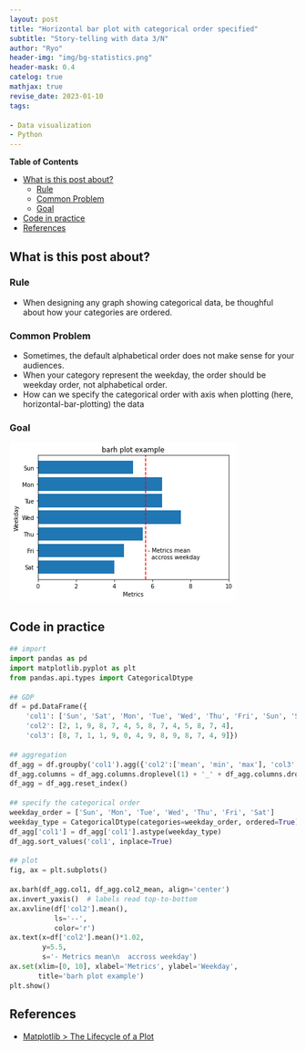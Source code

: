 ```yaml
---
layout: post
title: "Horizontal bar plot with categorical order specified"
subtitle: "Story-telling with data 3/N"
author: "Ryo"
header-img: "img/bg-statistics.png"
header-mask: 0.4
catelog: true
mathjax: true
revise_date: 2023-01-10
tags:

- Data visualization
- Python
---
```



**Table of Contents**
<!-- START doctoc generated TOC please keep comment here to allow auto update -->
<!-- DON'T EDIT THIS SECTION, INSTEAD RE-RUN doctoc TO UPDATE -->

- [What is this post about?](#what-is-this-post-about)
  - [Rule](#rule)
  - [Common Problem](#common-problem)
  - [Goal](#goal)
- [Code in practice](#code-in-practice)
- [References](#references)

<!-- END doctoc generated TOC please keep comment here to allow auto update -->

## What is this post about?
### Rule

- When designing any graph showing categorical data, be thoughful about how your categories are ordered.

### Common Problem

- Sometimes, the default alphabetical order does not make sense for your audiences.
- When your category represent the weekday, the order should be weekday order, not alphabetical order.
- How can we specify the categorical order with axis when plotting (here, horizontal-bar-plotting) the data

### Goal

<img src="https://github.com/ryonakimageserver/omorikaizuka/blob/master/20221103_barhplot_01.png?raw=true">

## Code in practice

```python
## import
import pandas as pd
import matplotlib.pyplot as plt
from pandas.api.types import CategoricalDtype

## GDP
df = pd.DataFrame({
    'col1': ['Sun', 'Sat', 'Mon', 'Tue', 'Wed', 'Thu', 'Fri', 'Sun', 'Sat', 'Mon', 'Tue', 'Wed', 'Thu', 'Fri'],
    'col2': [2, 1, 9, 8, 7, 4, 5, 8, 7, 4, 5, 8, 7, 4],
    'col3': [8, 7, 1, 1, 9, 0, 4, 9, 8, 9, 8, 7, 4, 9]})

## aggregation
df_agg = df.groupby('col1').agg({'col2':['mean', 'min', 'max'], 'col3':['mean', 'max']})
df_agg.columns = df_agg.columns.droplevel(1) + '_' + df_agg.columns.droplevel(0)
df_agg = df_agg.reset_index()

## specify the categorical order
weekday_order = ['Sun', 'Mon', 'Tue', 'Wed', 'Thu', 'Fri', 'Sat']
weekday_type = CategoricalDtype(categories=weekday_order, ordered=True)
df_agg['col1'] = df_agg['col1'].astype(weekday_type)
df_agg.sort_values('col1', inplace=True)

## plot
fig, ax = plt.subplots()

ax.barh(df_agg.col1, df_agg.col2_mean, align='center')
ax.invert_yaxis()  # labels read top-to-bottom
ax.axvline(df['col2'].mean(), 
           ls='--',
           color='r')
ax.text(x=df['col2'].mean()*1.02, 
        y=5.5,
        s='- Metrics mean\n  accross weekday')
ax.set(xlim=[0, 10], xlabel='Metrics', ylabel='Weekday',
       title='barh plot example')
plt.show()
```


## References

- [Matplotlib > The Lifecycle of a Plot](https://matplotlib.org/stable/tutorials/introductory/lifecycle.html#sphx-glr-tutorials-introductory-lifecycle-py)
